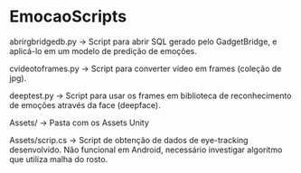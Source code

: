# EmocaoScripts

abrirgbridgedb.py -> Script para abrir SQL gerado pelo GadgetBridge, e aplicá-lo em um modelo de predição de emoções.

cvideotoframes.py -> Script para converter vídeo em frames (coleção de jpg).

deeptest.py -> Script para usar os frames em biblioteca de reconhecimento de emoções através da face (deepface).

Assets/ -> Pasta com os Assets Unity

Assets/scrip.cs -> Script de obtenção de dados de eye-tracking desenvolvido. Não funcional em Android, necessário investigar algoritmo que utiliza malha do rosto.
